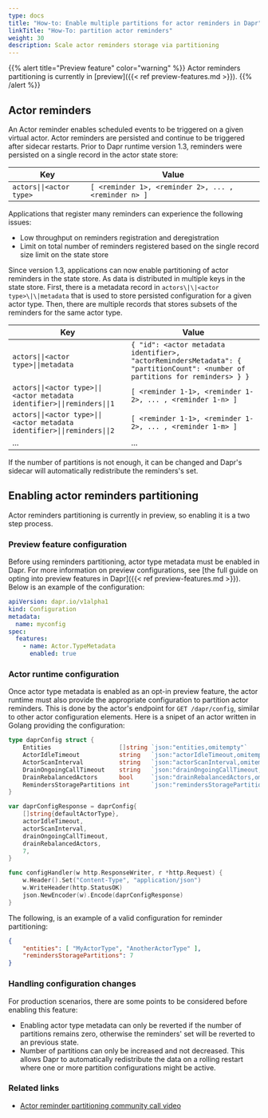```yaml
---
type: docs
title: "How-to: Enable multiple partitions for actor reminders in Dapr"
linkTitle: "How-To: partition actor reminders"
weight: 30
description: Scale actor reminders storage via partitioning
---
```


{{% alert title="Preview feature" color="warning" %}}
Actor reminders partitioning is currently in [preview]({{< ref preview-features.md >}}).
{{% /alert %}}

## Actor reminders
An Actor reminder enables scheduled events to be triggered on a given virtual actor. Actor reminders are persisted and continue to be triggered after sidecar restarts. Prior to Dapr runtime version 1.3, reminders were persisted on a single record in the actor state store:

| Key      | Value |
| ----------- | ----------- |
| `actors\|\|<actor type>` | `[ <reminder 1>, <reminder 2>, ... , <reminder n> ]` |

Applications that register many reminders can experience the following issues:

* Low throughput on reminders registration and deregistration
* Limit on total number of reminders registered based on the single record size limit on the state store

Since version 1.3, applications can now enable partitioning of actor reminders in the state store. As data is distributed in multiple keys in the state store. First, there is a metadata record in `actors\|\|<actor type>\|\|metadata` that is used to store persisted configuration for a given actor type. Then, there are multiple records that stores subsets of the reminders for the same actor type.

| Key      | Value |
| ----------- | ----------- |
| `actors\|\|<actor type>\|\|metadata` | `{ "id": <actor metadata identifier>, "actorRemindersMetadata": { "partitionCount": <number of partitions for reminders> } }` |
| `actors\|\|<actor type>\|\|<actor metadata identifier>\|\|reminders\|\|1` | `[ <reminder 1-1>, <reminder 1-2>, ... , <reminder 1-n> ]` |
| `actors\|\|<actor type>\|\|<actor metadata identifier>\|\|reminders\|\|2` | `[ <reminder 1-1>, <reminder 1-2>, ... , <reminder 1-m> ]` |
| ... | ... |

If the number of partitions is not enough, it can be changed and Dapr's sidecar will automatically redistribute the reminders's set.

## Enabling actor reminders partitioning
Actor reminders partitioning is currently in preview, so enabling it is a two step process.

### Preview feature configuration
Before using reminders partitioning, actor type metadata must be enabled in Dapr. For more information on preview configurations, see [the full guide on opting into preview features in Dapr]({{< ref preview-features.md >}}). Below is an example of the configuration:

```yaml
apiVersion: dapr.io/v1alpha1
kind: Configuration
metadata:
  name: myconfig
spec:
  features:
    - name: Actor.TypeMetadata
      enabled: true
```

### Actor runtime configuration
Once actor type metadata is enabled as an opt-in preview feature, the actor runtime must also provide the appropriate configuration to partition actor reminders. This is done by the actor's endpoint for `GET /dapr/config`, similar to other actor configuration elements. Here is a snipet of an actor written in Golang providing the configuration:

```go
type daprConfig struct {
	Entities                   []string `json:"entities,omitempty"`
	ActorIdleTimeout           string   `json:"actorIdleTimeout,omitempty"`
	ActorScanInterval          string   `json:"actorScanInterval,omitempty"`
	DrainOngoingCallTimeout    string   `json:"drainOngoingCallTimeout,omitempty"`
	DrainRebalancedActors      bool     `json:"drainRebalancedActors,omitempty"`
	RemindersStoragePartitions int      `json:"remindersStoragePartitions,omitempty"`
}

var daprConfigResponse = daprConfig{
	[]string{defaultActorType},
	actorIdleTimeout,
	actorScanInterval,
	drainOngoingCallTimeout,
	drainRebalancedActors,
	7,
}

func configHandler(w http.ResponseWriter, r *http.Request) {
	w.Header().Set("Content-Type", "application/json")
	w.WriteHeader(http.StatusOK)
	json.NewEncoder(w).Encode(daprConfigResponse)
}
```

The following, is an example of a valid configuration for reminder partitioning:

```json
{
	"entities": [ "MyActorType", "AnotherActorType" ],
	"remindersStoragePartitions": 7
}
```

### Handling configuration changes
For production scenarios, there are some points to be considered before enabling this feature:

* Enabling actor type metadata can only be reverted if the number of partitions remains zero, otherwise the reminders' set will be reverted to an previous state.
* Number of partitions can only be increased and not decreased. This allows Dapr to automatically redistribute the data on a rolling restart where one or more partition configurations might be active.

### Related links
* [Actor reminder partitioning community call video](https://youtu.be/ZwFOEUYe1WA?t=1493)
